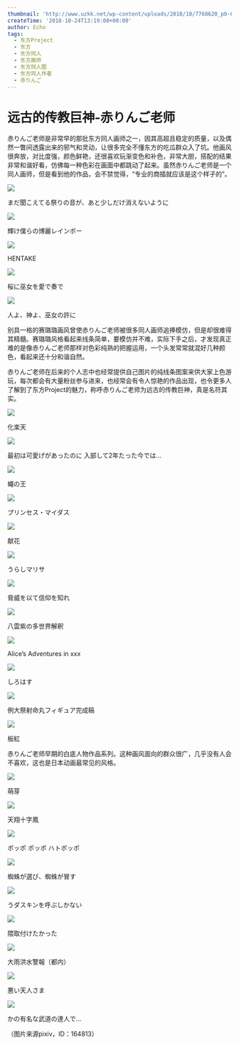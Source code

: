 ```yaml
---
thumbnail: 'http://www.uzkk.net/wp-content/uploads/2018/10/7768620_p0-641x510.jpg'
createTime: '2018-10-24T13:19:08+00:00'
author: Echo
tags:
  - 东方Project
  - 东方
  - 东方同人
  - 东方画师
  - 东方同人图
  - 东方同人作者
  - 赤りんご
---
```


# 远古的传教巨神-赤りんご老师

赤りんご老师是非常早的那批东方同人画师之一，因其高超且稳定的质量，以及偶然一瞥间透露出来的邪气和灵动，让很多完全不懂东方的吃瓜群众入了坑。他画风很奔放，对比度强，颜色鲜艳，还很喜欢玩渐变色和补色，非常大胆，搭配的结果非常和谐好看，仿佛每一种色彩在画面中都跳动了起来。虽然赤りんご老师是一个同人画师，但是看到他的作品，会不禁觉得，“专业的商插就应该是这个样子的”。

![](http://www.uzkk.net/wp-content/uploads/2018/10/15423619_p0.jpg)

まだ聞こえてる祭りの音が、あと少しだけ消えないように

![](http://www.uzkk.net/wp-content/uploads/2018/10/12509457_p0.jpg)

輝け僕らの博麗レインボー

![](http://www.uzkk.net/wp-content/uploads/2018/10/20955223_p0.jpg)

HENTAKE

![](http://www.uzkk.net/wp-content/uploads/2018/10/9109309_p0.jpg)

桜に巫女を愛で奏で

![](http://www.uzkk.net/wp-content/uploads/2018/10/5189708_p0.jpg)

人よ、神よ、巫女の許に

别具一格的赛璐璐画风曾使赤りんご老师被很多同人画师追捧模仿，但是却很难得其精髓。赛璐璐风格看起来线条简单，要模仿并不难，实际下手之后，才发现真正难的是像赤りんご老师那样对色彩纯熟的把握运用，一个头发常常就混好几种颜色，看起来还十分和谐自然。

赤りんご老师在后来的个人志中也经常提供自己图片的纯线条图案来供大家上色游玩，每次都会有大量粉丝参与进来，也经常会有令人惊艳的作品出现，也令更多人了解到了东方Project的魅力，称呼赤りんご老师为远古的传教巨神，真是名符其实。

![](http://www.uzkk.net/wp-content/uploads/2018/10/9470597_p0.jpg)

化楽天

![](http://www.uzkk.net/wp-content/uploads/2018/10/12887452_p0.jpg)

最初は可愛げがあったのに 入部して2年たった今では…

![](http://www.uzkk.net/wp-content/uploads/2018/10/32219109_p0.jpg)

蠅の王

![](http://www.uzkk.net/wp-content/uploads/2018/10/9122008_p0.jpg)

プリンセス・マイダス

![](http://www.uzkk.net/wp-content/uploads/2018/10/32412923_p0.jpg)

献花

![](http://www.uzkk.net/wp-content/uploads/2018/10/4971830_p0.jpg)

うらしマリサ

![](http://www.uzkk.net/wp-content/uploads/2018/10/4952904_p0.jpg)

脅威を以て信仰を知れ

![](http://www.uzkk.net/wp-content/uploads/2018/10/3309131_p0.jpg)

八雲紫の多世界解釈

![](http://www.uzkk.net/wp-content/uploads/2018/10/2387057_p0.jpg)

Alice’s Adventures in xxx

![](http://www.uzkk.net/wp-content/uploads/2018/10/7501522_p0.jpg)

しろはす

![](http://www.uzkk.net/wp-content/uploads/2018/10/9320648_p0.jpg)

例大祭射命丸フィギュア完成稿

![](http://www.uzkk.net/wp-content/uploads/2018/10/2522295_p0.jpg)

板紅

赤りんご老师早期的白底人物作品系列。这种画风面向的群众很广，几乎没有人会不喜欢，这也是日本动画最常见的风格。

![](http://www.uzkk.net/wp-content/uploads/2018/10/2512207_p0.jpg)

萌芽

![](http://www.uzkk.net/wp-content/uploads/2018/10/1450936_p0.jpg)

天翔十字鳳

![](http://www.uzkk.net/wp-content/uploads/2018/10/1438991_p0.jpg)

ポッポ ポッポ ハトポッポ

![](http://www.uzkk.net/wp-content/uploads/2018/10/1424738_p0.jpg)

蜘蛛が選び、蜘蛛が冒す

![](http://www.uzkk.net/wp-content/uploads/2018/10/1417332_p0.jpg)

うダスキンを呼ぶしかない

![](http://www.uzkk.net/wp-content/uploads/2018/10/1377034_p0.jpg)

隈取付けたかった

![](http://www.uzkk.net/wp-content/uploads/2018/10/1308714_p0.jpg)

大雨洪水警報（都内）

![](http://www.uzkk.net/wp-content/uploads/2018/10/1270940_p0.jpg)

悪い天人さま

![](http://www.uzkk.net/wp-content/uploads/2018/10/1103431_p0.jpg)

かの有名な武道の達人で…

（图片来源pixiv，ID：164813）
